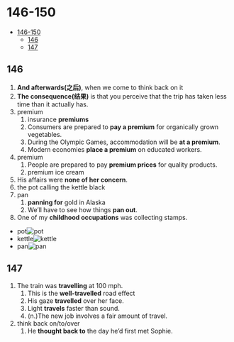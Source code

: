 # 146-150

- [146-150](#146-150)
  - [146](#146)
  - [147](#147)

## 146

1. **And afterwards(之后)**, when we come to think back on it
2. **The consequence(结果)** is that you perceive that the trip has taken less time than it actually has.
3. premium
   1. insurance **premiums**
   2. Consumers are prepared to **pay a premium** for organically grown vegetables.
   3. During the Olympic Games, accommodation will be **at a premium**.
   4. Modern economies **place a premium** on educated workers.
4. premium
   1. People are prepared to pay **premium prices** for quality products.
   2. premium ice cream
5. His affairs were **none of her concern**.
6. the pot calling the kettle black
7. pan
   1. **panning for** gold in Alaska
   2. We’ll have to see how things **pan out**.
8. One of my **childhood occupations** was collecting stamps.

- pot![pot](https://assets.manufactum.de/p/019/019193/19193_03.jpg/cooking-pot-made-stainless-steel.jpg?w=400&h=0&scale.option=fill&canvas.width=100.0000%25&canvas.height=142.3488%25&cw=100.0000%25&ch=100.0000%25)
- kettle![kettle](https://www.ikea.com/us/en/images/products/vattentaet-kettle-stainless-steel-black__0713344_pe729450_s5.jpg?f=s)
- pan![pan](https://www.ikea.com/om/en/images/products/kavalkad-frying-pan-black__0811388_pe771635_s5.jpg)

## 147

1. The train was **travelling** at 100 mph.
   1. This is the **well-travelled** road effect
   2. His gaze **travelled** over her face.
   3. Light **travels** faster than sound.
   4. (n.)The new job involves a fair amount of travel.
2. think back on/to/over
   1. He **thought back to** the day he’d first met Sophie.
